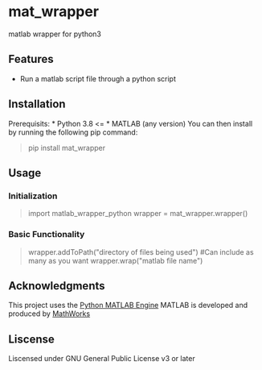 # mat_wrapper
matlab wrapper for python3

## Features

* Run a matlab script file through a python script

## Installation
Prerequisits:
	* Python 3.8 <=
	* MATLAB (any version)
You can then install by running the following pip command:
> pip install mat_wrapper

## Usage

### Initialization
> import matlab_wrapper_python
> wrapper = mat_wrapper.wrapper()

### Basic Functionality
> wrapper.addToPath("directory of files being used") #Can include as many as you want
> wrapper.wrap("matlab file name")

## Acknowledgments

This project uses the [Python MATLAB Engine](https://www.mathworks.com/help/matlab/matlab-engine-for-python.html)
MATLAB is developed and produced by [MathWorks](https://www.mathworks.com/)

## Liscense

Liscensed under GNU General Public License v3 or later
